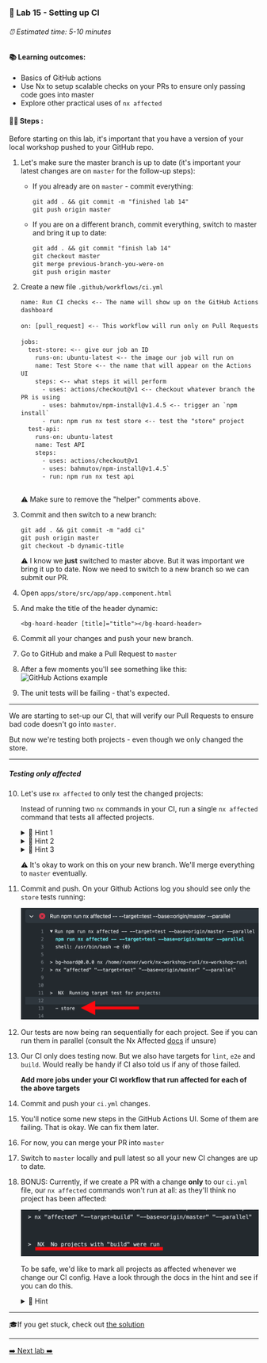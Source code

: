 ### 💎 Lab 15 - Setting up CI

###### ⏰ Estimated time: 5-10 minutes

#### 📚 Learning outcomes:

- Basics of GitHub actions
- Use Nx to setup scalable checks on your PRs to ensure only passing code goes into master
- Explore other practical uses of `nx affected`

#### 🏋️‍♀️ Steps :

Before starting on this lab, it's important that you have a version of your local workshop
pushed to your GitHub repo. 

1. Let's make sure the master branch is up to date (it's important your latest changes are on `master` for the follow-up steps):
    - If you already are on `master` - commit everything:
        ```
        git add . && git commit -m "finished lab 14"
        git push origin master
        ```

    - If you are on a different branch, commit everything, switch to master
and bring it up to date:

        ```
        git add . && git commit "finish lab 14"
        git checkout master
        git merge previous-branch-you-were-on
        git push origin master
        ```

2. Create a new file `.github/workflows/ci.yml`

    ```
    name: Run CI checks <-- The name will show up on the GitHub Actions dashboard
    
    on: [pull_request] <-- This workflow will run only on Pull Requests
    
    jobs:
      test-store: <-- give our job an ID
        runs-on: ubuntu-latest <-- the image our job will run on
        name: Test Store <-- the name that will appear on the Actions UI
        steps: <-- what steps it will perform
          - uses: actions/checkout@v1 <-- checkout whatever branch the PR is using
          - uses: bahmutov/npm-install@v1.4.5 <-- trigger an `npm install`
          - run: npm run nx test store <-- test the "store" project
      test-api: 
        runs-on: ubuntu-latest 
        name: Test API
        steps: 
          - uses: actions/checkout@v1
          - uses: bahmutov/npm-install@v1.4.5`
          - run: npm run nx test api
      
    ```
   
   ⚠️ Make sure to remove the "helper" comments above.

3. Commit and then switch to a new branch:

    ```
    git add . && git commit -m "add ci"
    git push origin master
    git checkout -b dynamic-title
    ```

    ⚠️ I know we **just** switched to master above. But it was important we bring it
    up to date. Now we need to switch to a new branch so we can submit our PR.

4. Open `apps/store/src/app/app.component.html`
5. And make the title of the header dynamic:

    ```
    <bg-hoard-header [title]="title"></bg-hoard-header>
    ```

6. Commit all your changes and push your new branch.
7. Go to GitHub and make a Pull Request to `master`
8. After a few moments you'll see something like this:
    ![GitHub Actions example](./github_actions.png)
9. The unit tests will be failing - that's expected.

---

We are starting to set-up our CI, that will verify our Pull Requests to ensure bad code
doesn't go into `master`.

But now we're testing both projects - even though we only changed the store.

---

##### Testing only affected

10. Let's use `nx affected` to only test the changed projects:
    
    Instead of running two `nx` commands in your CI, run a single `nx affected` command
    that tests all affected projects.

    <details>
    <summary>🐳 Hint 1</summary>
    
    Check-out this [handy tutorial](https://nx.dev/latest/angular/tutorial/11-test-affected-projects#step-11-test-affected-projects)
    Refer to the [docs](https://nx.dev/latest/angular/cli/affected#affected) 
    </details>
    
    <details>
    <summary>🐳 Hint 2</summary>
    
    Since it's a Pull Request, your base commit will always be `--base=origin/master` 
    </details>

    <details>
    <summary>🐳 Hint 3</summary>

    You should only need 1 job now:
    
    ```yaml
    jobs:
      test:
        runs-on: ubuntu-latest
        name: Testing affected apps
        steps:
          - uses: actions/checkout@v1
          - uses: bahmutov/npm-install@v1.4.5
          - run: .....
    ```
    </details>

    ⚠️ It's okay to work on this on your new branch. We'll merge everything to `master`
    eventually.

11. Commit and push. On your Github Actions log you should see only the `store` tests running:

    <img src="./store_affected.png" width="500" alt="Only store tests are running">

12. Our tests are now being ran sequentially for each project. See if you can run them in parallel (consult the Nx Affected [docs](https://nx.dev/latest/angular/cli/affected#affected) if unsure) 
12. Our CI only does testing now. But we also have targets for `lint`, `e2e` and `build`. 
Would really be handy if CI also told us if any of those failed.

    **Add more jobs under your CI workflow that run affected for each of the above targets**

13. Commit and push your `ci.yml` changes.
14. You'll notice some new steps in the GitHub Actions UI. Some of them are failing. That is okay. We can fix them later.
15. For now, you can merge your PR into `master `
16. Switch to `master` locally and pull latest so all your new CI changes are up to date.
17. BONUS: Currently, if we create a PR with a change **only** to our `ci.yml` file, our `nx affected` commands won't run at all: as they'll think no project has been affected:

    <img src="./no_affected.png" width="500" alt="Changes to ci.yml does not cause anything to be affected">

    To be safe, we'd like to mark all projects as affected whenever we change our CI config. Have a look through the docs in the hint and see if you can do this.

    <details>
    <summary>🐳 Hint</summary>
  
    [Configuring implicit dependencies](https://nx.dev/latest/angular/getting-started/configuration#implicit-dependencies)
    </details>

---

🎓If you get stuck, check out [the solution](SOLUTION.md)

---

[➡️ Next lab ➡️](../lab16/LAB.md)

